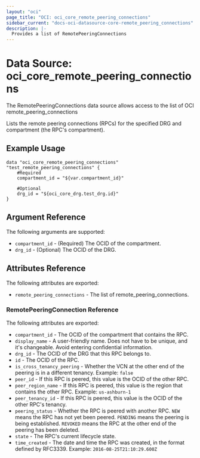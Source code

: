 ```yaml
---
layout: "oci"
page_title: "OCI: oci_core_remote_peering_connections"
sidebar_current: "docs-oci-datasource-core-remote_peering_connections"
description: |-
  Provides a list of RemotePeeringConnections
---
```


# Data Source: oci_core_remote_peering_connections
The RemotePeeringConnections data source allows access to the list of OCI remote_peering_connections

Lists the remote peering connections (RPCs) for the specified DRG and compartment
(the RPC's compartment).


## Example Usage

```hcl
data "oci_core_remote_peering_connections" "test_remote_peering_connections" {
	#Required
	compartment_id = "${var.compartment_id}"

	#Optional
	drg_id = "${oci_core_drg.test_drg.id}"
}
```

## Argument Reference

The following arguments are supported:

* `compartment_id` - (Required) The OCID of the compartment.
* `drg_id` - (Optional) The OCID of the DRG.


## Attributes Reference

The following attributes are exported:

* `remote_peering_connections` - The list of remote_peering_connections.

### RemotePeeringConnection Reference

The following attributes are exported:

* `compartment_id` - The OCID of the compartment that contains the RPC.
* `display_name` - A user-friendly name. Does not have to be unique, and it's changeable. Avoid entering confidential information. 
* `drg_id` - The OCID of the DRG that this RPC belongs to.
* `id` - The OCID of the RPC.
* `is_cross_tenancy_peering` - Whether the VCN at the other end of the peering is in a different tenancy.  Example: `false` 
* `peer_id` - If this RPC is peered, this value is the OCID of the other RPC. 
* `peer_region_name` - If this RPC is peered, this value is the region that contains the other RPC.  Example: `us-ashburn-1` 
* `peer_tenancy_id` - If this RPC is peered, this value is the OCID of the other RPC's tenancy. 
* `peering_status` - Whether the RPC is peered with another RPC. `NEW` means the RPC has not yet been peered. `PENDING` means the peering is being established. `REVOKED` means the RPC at the other end of the peering has been deleted. 
* `state` - The RPC's current lifecycle state.
* `time_created` - The date and time the RPC was created, in the format defined by RFC3339.  Example: `2016-08-25T21:10:29.600Z` 

